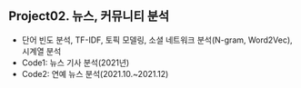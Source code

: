## Project02. 뉴스, 커뮤니티 분석
  - 단어 빈도 분석, TF-IDF, 토픽 모델링, 소셜 네트워크 분석(N-gram, Word2Vec), 시계열 분석
  - Code1: 뉴스 기사 분석(2021년)
  - Code2: 연예 뉴스 분석(2021.10.~2021.12)
